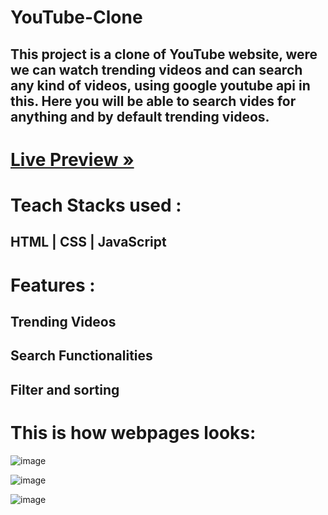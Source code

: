 # YouTube-Clone
 ## This project is a clone of YouTube website, were we can watch trending videos and can search any kind of videos, using google youtube api in this. Here you will be able to search  vides for anything and by default trending videos.

# <a href="dulcet-chaja-b6c81e.netlify.app/">Live Preview »
</a>

# Teach Stacks used :
  ## HTML | CSS | JavaScript
 
# Features :
  ## Trending Videos
  ## Search Functionalities
  ## Filter and sorting

# This is how webpages looks:

![image](https://user-images.githubusercontent.com/105987614/227150702-d48f60f3-41ba-48ca-b5e5-5341ff908d79.png)

![image](https://user-images.githubusercontent.com/105987614/227150828-a5da5b39-91d5-4cae-97ad-0ddf4ccf46d4.png)

![image](https://user-images.githubusercontent.com/105987614/227151246-20d306d4-cdcc-4d52-97ae-f1155e400a04.png)

